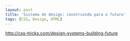 ```yaml
---
layout: post
title: 'Sistema de design: construindo para o futuro'
tags: [CSS, Design, HTML]
---
```


<http://css-tricks.com/design-systems-building-future>
